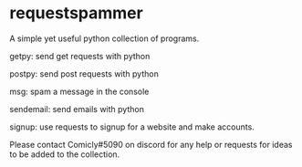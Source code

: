 # requestspammer

A simple yet useful python collection of programs.

getpy: send get requests with python

postpy: send post requests with python

msg: spam a message in the console

sendemail: send emails with python

signup: use requests to signup for a website and make accounts.

Please contact Comicly#5090 on discord for any help or requests for ideas to be added to the collection.
